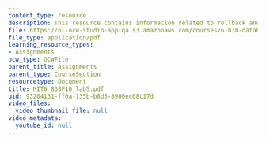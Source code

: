 ```yaml
---
content_type: resource
description: This resource contains information related to rollback and recovery.
file: https://ol-ocw-studio-app-qa.s3.amazonaws.com/courses/6-830-database-systems-fall-2010/93204131ff0a135bb8d38900ec08c17d_MIT6_830F10_lab5.pdf
file_type: application/pdf
learning_resource_types:
- Assignments
ocw_type: OCWFile
parent_title: Assignments
parent_type: CourseSection
resourcetype: Document
title: MIT6_830F10_lab5.pdf
uid: 93204131-ff0a-135b-b8d3-8900ec08c17d
video_files:
  video_thumbnail_file: null
video_metadata:
  youtube_id: null
---
```

